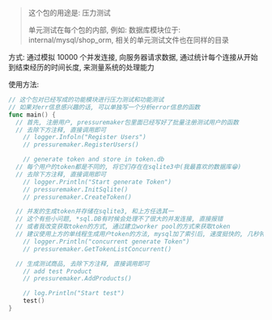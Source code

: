 > 这个包的用途是: 压力测试
>
> 单元测试在每个包的内部, 例如: 数据库模块位于: internal/mysql/shop_orm, 相关的单元测试文件也在同样的目录

方式: 通过模拟 10000 个并发连接, 向服务器请求数据, 通过统计每个连接从开始到结束经历的时间长度, 来测量系统的处理能力

使用方法:

```go
// 这个包对已经写成的功能模块进行压力测试和功能测试
// 如果对err信息感兴趣的话, 可以单独写一个分析error信息的函数
func main() {
  // 首先, 注册用户, pressuremaker包里面已经写好了批量注册测试用户的函数
  // 去除下方注释, 直接调用即可
	// logger.Infoln("Register Users")
	// pressuremaker.RegisterUsers()

	// generate token and store in token.db
  // 每个用户的token都是不同的, 将它们存在在sqlite3中(我最喜欢的数据库😁)
  // 去除下方注释, 直接调用即可
	// logger.Println("Start generate Token")
	// pressuremaker.InitSqlite()
	// pressuremaker.CreateToken()

  // 并发的生成token并存储在sqlite3, 和上方任选其一
  // 这个有些小问题, *sql.DB有时候会处理不了很大的并发连接, 直接报错
  // 或者我改变获取token的方式, 通过建立worker pool的方式来获取token
  // 建议使用上方的单线程生成用户token的方法, mysql加了索引后, 速度挺快的, 几秒钟的事情
	// logger.Println("concurrent generate Token")
	// pressuremaker.GetTokenListConcurrent()

  // 生成测试商品, 去除下方注释, 直接调用即可
	// add test Product
	// pressuremaker.AddProducts()

	// log.Println("Start test")
	test()
}
```
